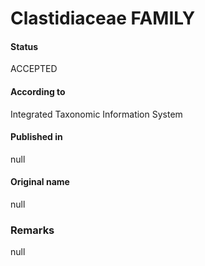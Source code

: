 Clastidiaceae FAMILY
=======

#### Status
ACCEPTED

#### According to
Integrated Taxonomic Information System

#### Published in
null

#### Original name
null

### Remarks
null